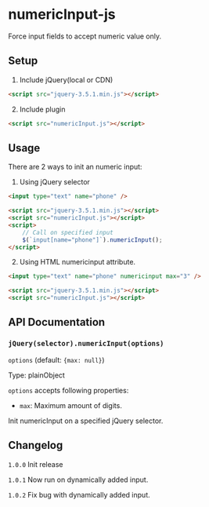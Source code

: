 # numericInput-js

Force input fields to accept numeric value only.

## Setup

1. Include jQuery(local or CDN)

```html
<script src="jquery-3.5.1.min.js"></script>
```

2. Include plugin

```html
<script src="numericInput.js"></script>
```

## Usage

There are 2 ways to init an numeric input:

1. Using jQuery selector

```html
<input type="text" name="phone" />

<script src="jquery-3.5.1.min.js"></script>
<script src="numericInput.js"></script>
<script>
    // Call on specified input
    $(`input[name="phone"]`).numericInput();
</script>
```

2. Using HTML numericinput attribute.

```html
<input type="text" name="phone" numericinput max="3" />

<script src="jquery-3.5.1.min.js"></script>
<script src="numericInput.js"></script>
```

## API Documentation

### `jQuery(selector).numericInput(options)`

`options` (default: `{max: null}`)

Type: plainObject

`options` accepts following properties:

-   `max`: Maximum amount of digits.

Init numericInput on a specified jQuery selector.

## Changelog

`1.0.0` Init release

`1.0.1` Now run on dynamically added input.

`1.0.2` Fix bug with dynamically added input.
